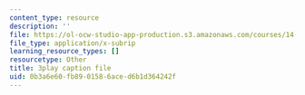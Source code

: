 ```yaml
---
content_type: resource
description: ''
file: https://ol-ocw-studio-app-production.s3.amazonaws.com/courses/14-01-principles-of-microeconomics-fall-2018/0b3a6e60fb8901586aced6b1d364242f_jHEPQpSKdbg.srt
file_type: application/x-subrip
learning_resource_types: []
resourcetype: Other
title: 3play caption file
uid: 0b3a6e60-fb89-0158-6ace-d6b1d364242f
---
```

